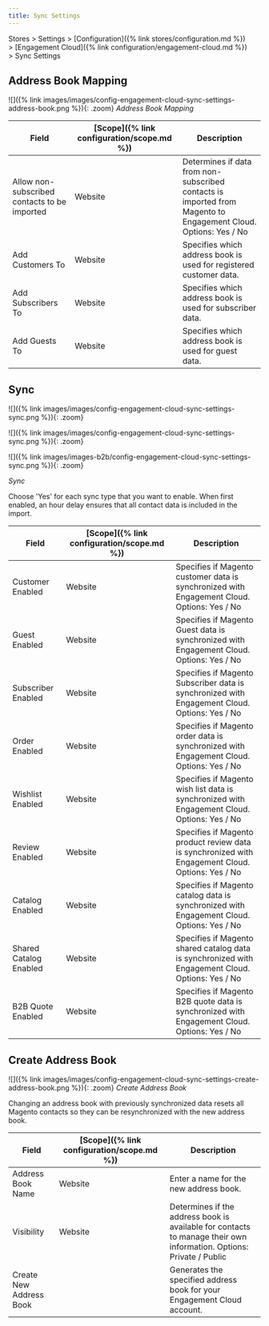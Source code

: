 ```yaml
---
title: Sync Settings
---
```


Stores > Settings > [Configuration]({% link stores/configuration.md %}) > [Engagement Cloud]({% link configuration/engagement-cloud.md %}) > Sync Settings

## Address Book Mapping

![]({% link images/images/config-engagement-cloud-sync-settings-address-book.png %}){: .zoom}
_Address Book Mapping_

|Field|[Scope]({% link configuration/scope.md %})|Description|
|--- |--- |--- |
|Allow non-subscribed contacts to be imported|Website|Determines if data from non-subscribed contacts is imported from Magento to Engagement Cloud. Options:  Yes / No|
|Add Customers To|Website|Specifies which address book is used for registered customer data.|
|Add Subscribers To|Website|Specifies which address book is used for subscriber data.|
|Add Guests To|Website|Specifies which address book is used for guest data.|

## Sync
<!--{% if "Default.CE Only" contains site.edition %}-->
![]({% link images/images/config-engagement-cloud-sync-settings-sync.png %}){: .zoom}
<!--{% endif %}-->
<!--{% if "Default.EE Only" contains site.edition %}-->
![]({% link images/images/config-engagement-cloud-sync-settings-sync.png %}){: .zoom}
<!--{% endif %}-->
<!--{% if "Default.B2B Only" contains site.edition %}-->
![]({% link images/images-b2b/config-engagement-cloud-sync-settings-sync.png %}){: .zoom}
<!--{% endif %}-->
_Sync_

Choose 'Yes' for each sync type that you want to enable. When first enabled, an hour delay ensures that all contact data is included in the import.

|Field|[Scope]({% link configuration/scope.md %})|Description|
|--- |--- |--- |
|Customer Enabled|Website|Specifies if Magento customer data is synchronized with Engagement Cloud. Options: Yes / No|
|Guest Enabled|Website|Specifies if Magento Guest data is synchronized with Engagement Cloud. Options: Yes / No|
|Subscriber Enabled|Website|Specifies if Magento Subscriber data is synchronized with Engagement Cloud. Options: Yes / No|
|Order Enabled|Website|Specifies if Magento order data is synchronized with Engagement Cloud. Options: Yes / No|
|Wishlist Enabled|Website|Specifies if Magento wish list data is synchronized with Engagement Cloud. Options: Yes / No|
|Review Enabled|Website|Specifies if Magento product review data is synchronized with Engagement Cloud. Options: Yes / No|
|Catalog Enabled|Website|Specifies if Magento catalog data is synchronized with Engagement Cloud. Options: Yes / No|<!--{% if "Default.B2B Only" contains site.edition %}-->
|Shared Catalog Enabled|Website|Specifies if Magento shared catalog data is synchronized with Engagement Cloud. Options: Yes / No|
|B2B Quote Enabled|Website|Specifies if Magento B2B quote data is synchronized with Engagement Cloud. Options: Yes / No|<!--{% endif %}-->

## Create Address Book

![]({% link images/images/config-engagement-cloud-sync-settings-create-address-book.png %}){: .zoom}
_Create Address Book_

Changing an address book with previously synchronized data resets all Magento contacts so they can be resynchronized with the new address book.

|Field|[Scope]({% link configuration/scope.md %})|Description|
|--- |--- |--- |
|Address Book Name|Website|Enter a name for the new address book.|
|Visibility|Website|Determines if the address book is available for contacts to manage their own information. Options: Private / Public|
|<span class="btn">Create New Address Book</span>| |Generates the specified address book for your Engagement Cloud account.|
